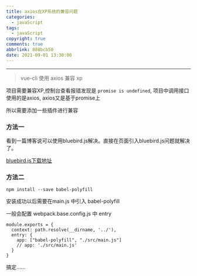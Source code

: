 ```yaml
---
title: axios在XP系统的兼容问题
categories:
  - javaScript
tags:
  - javaScript
copyright: true
comments: true
abbrlink: 888bcb50
date: 2021-09-01 13:30:00
---
```


<hr style='filter:progid:DXImageTransform.Microsoft.Glow(color=#FF0000,strength=10)' color='#FF0000' size='1' />

> vue-cli 使用 axios 兼容 xp

<!--more-->

项目需要兼容XP,控制台查看报错发现是 `promise is undefined`, 项目中调用接口使用的是axios, axios又是基于promise上

所以需要添加一些插件进行兼容

### 方法一

看到一篇博客说可以使用bluebird.js解决。直接在页面引入bluebird.js问题就解决了。

[bluebird.js下载地址](https://cdn.jsdelivr.net/bluebird/latest/bluebird.js)

### 方法二

`npm install --save babel-polyfill`

安装成功以后需要在main.js 中引入 babel-polyfill

一般会配置 webpack.base.config.js 中 entry

```
module.exports = {
  context: path.resolve(__dirname, '../'),
  entry: {
    app: ["babel-polyfill", "./src/main.js"] 
    // app: './src/main.js'
  }
}
```

搞定......